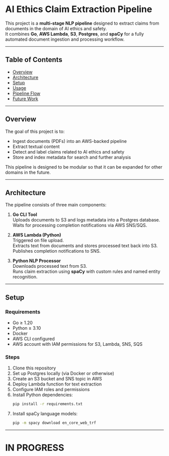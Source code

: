 # AI Ethics Claim Extraction Pipeline

This project is a **multi-stage NLP pipeline** designed to extract claims from documents in the domain of AI ethics and safety.  
It combines **Go**, **AWS Lambda**, **S3**, **Postgres**, and **spaCy** for a fully automated document ingestion and processing workflow.

---

## Table of Contents

- [Overview](#overview)  
- [Architecture](#architecture)  
- [Setup](#setup)  
- [Usage](#usage)  
- [Pipeline Flow](#pipeline-flow)  
- [Future Work](#future-work)  

---

## Overview

The goal of this project is to:

- Ingest documents (PDFs) into an AWS-backed pipeline  
- Extract textual content  
- Detect and label claims related to AI ethics and safety  
- Store and index metadata for search and further analysis  

This pipeline is designed to be modular so that it can be expanded for other domains in the future.

---

## Architecture

The pipeline consists of three main components:

1. **Go CLI Tool**  
   Uploads documents to S3 and logs metadata into a Postgres database.  
   Waits for processing completion notifications via AWS SNS/SQS.

2. **AWS Lambda (Python)**  
   Triggered on file upload.  
   Extracts text from documents and stores processed text back into S3.  
   Publishes completion notifications to SNS.

3. **Python NLP Processor**  
   Downloads processed text from S3.  
   Runs claim extraction using **spaCy** with custom rules and named entity recognition.  

---

## Setup

### Requirements

- Go ≥ 1.20  
- Python ≥ 3.10  
- Docker  
- AWS CLI configured  
- AWS account with IAM permissions for S3, Lambda, SNS, SQS  

### Steps

1. Clone this repository  
2. Set up Postgres locally (via Docker or otherwise)  
3. Create an S3 bucket and SNS topic in AWS  
4. Deploy Lambda function for text extraction  
5. Configure IAM roles and permissions  
6. Install Python dependencies:
   ```bash
   pip install -r requirements.txt
    ```
7. Install spaCy language models: 
    ```bash
    pip -m spacy download en_core_web_trf
    ```
---
# IN PROGRESS

